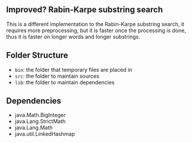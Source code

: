 ## Improved? Rabin-Karpe substring search

This is a different implementation to the Rabin-Karpe substring search, it requires more preprocessing, but it is faster once the processing is done, thus it is faster on longer words and longer substrings.

## Folder Structure
- `bin`: the folder that temporary files are placed in
- `src`: the folder to maintain sources
- `lib`: the folder to maintain dependencies

## Dependencies
+ java.Math.BigInteger
+ java.Lang.StrictMath
+ java.Lang.Math
+ java.util.LinkedHashmap
